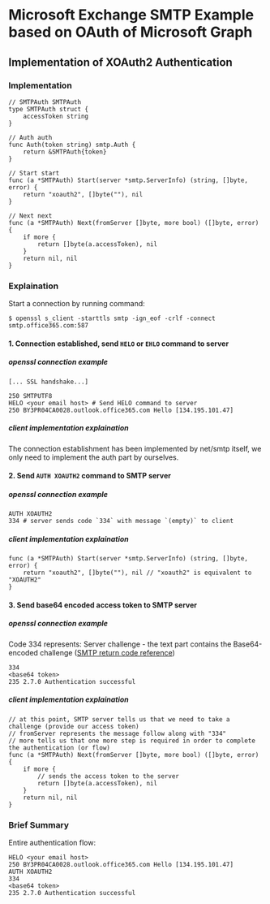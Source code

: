 # Microsoft Exchange SMTP Example based on OAuth of Microsoft Graph

## Implementation of XOAuth2 Authentication

### Implementation

```golang
// SMTPAuth SMTPAuth
type SMTPAuth struct {
	accessToken string
}

// Auth auth
func Auth(token string) smtp.Auth {
	return &SMTPAuth{token}
}

// Start start
func (a *SMTPAuth) Start(server *smtp.ServerInfo) (string, []byte, error) {
	return "xoauth2", []byte(""), nil
}

// Next next
func (a *SMTPAuth) Next(fromServer []byte, more bool) ([]byte, error) {
	if more {
		return []byte(a.accessToken), nil
	}
	return nil, nil
}
```

### Explaination

Start a connection by running command:
```shell
$ openssl s_client -starttls smtp -ign_eof -crlf -connect smtp.office365.com:587
```

#### 1. Connection established, send `HELO` or `EHLO` command to server

##### openssl connection example

```
[... SSL handshake...]

250 SMTPUTF8
HELO <your email host> # Send HELO command to server
250 BY3PR04CA0028.outlook.office365.com Hello [134.195.101.47]
```

##### client implementation explaination

The connection establishment has been implemented by net/smtp itself, we only need to implement the auth part by ourselves.

#### 2. Send `AUTH XOAUTH2` command to SMTP server

##### openssl connection example

```
AUTH XOAUTH2
334 # server sends code `334` with message `(empty)` to client
```

##### client implementation explaination

```golang
func (a *SMTPAuth) Start(server *smtp.ServerInfo) (string, []byte, error) {
	return "xoauth2", []byte(""), nil // "xoauth2" is equivalent to "XOAUTH2"
}
```

#### 3. Send base64 encoded access token to SMTP server

##### openssl connection example

Code 334 represents: Server challenge - the text part contains the Base64-encoded challenge ([SMTP return code reference](https://en.wikipedia.org/wiki/List_of_SMTP_server_return_codes))

```
334
<base64 token>
235 2.7.0 Authentication successful
```

##### client implementation explaination

```golang
// at this point, SMTP server tells us that we need to take a challenge (provide our access token)
// fromServer represents the message follow along with "334"
// more tells us that one more step is required in order to complete the authentication (or flow)
func (a *SMTPAuth) Next(fromServer []byte, more bool) ([]byte, error) {
	if more {
        // sends the access token to the server
		return []byte(a.accessToken), nil
	}
	return nil, nil
}
```

### Brief Summary

Entire authentication flow:
```
HELO <your email host>
250 BY3PR04CA0028.outlook.office365.com Hello [134.195.101.47] 
AUTH XOAUTH2
334
<base64 token>
235 2.7.0 Authentication successful
```
